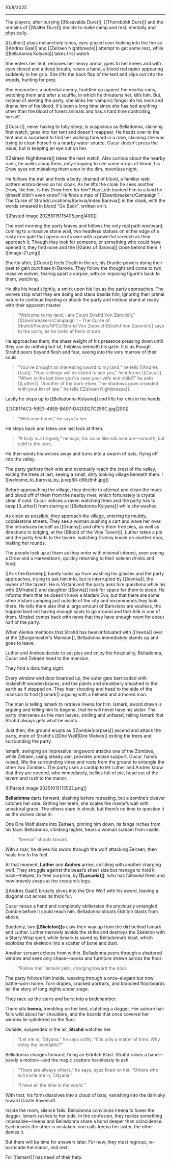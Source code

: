 10/8/2025

---

The players, after burying [[Rosavalda Durst]], [[Thornboldt Durst]] and the remains of [[Walter Durst]] decide to make camp and rest, mentally and physically.

[[Luther]] plays melancholy tunes, eyes glazed over looking into the fire as [[Andres Gaal]] and [[Zelraen Nightbreeze]] attempt to get some rest, while [[Belladonna Kolyana]] takes first watch. 

She enters her tent, removes her heavy armor, goes to her knees and with eyes closed and a deep breath, raises a hand, a blood red rapier appearing suddenly in her grip. She lifts the back flap of the tent and slips out into the woods, hunting for prey.

She encounters a potential enemy, huddled up against the nearby ruins, watching them and after a scuffle, in which he threatens her, kills him. But, instead of alerting the party, she sinks her vampiric fangs into his neck and drains him of his blood. It's been a long time since she has had anything other than the blood of forest animals and has a hard time controlling herself.

[[Cucur]], never having to fully sleep, is suspicious as Belladonna, claiming first watch, goes into her tent and doesn't reappear. He heads over to the tent and is surprised to find her walking forward in a robe, claiming she was trying to clean herself in a nearby water source. Cucur doesn't press the issue, but is keeping an eye out on her.

[[Zelraen Nightbreeze]] takes the next watch. Also curious about the nearby ruins, he walks along them, only stopping to see some drops of blood, his Drow eyes not mistaking them even in the dim, moonless night.

He follows the trail and finds a body, drained of blood, a familiar web pattern embroidered on his cloak. As he lifts the cloak he sees another Drow, like him. Is this Drow here for him? Has Loth tracked him to a land he himself didn't even know? He finds a map of [[Dawnbreakers/Campaign 1 - The Curse of Strahd/Locations/Barovia/index|Barovia]] in the cloak, with the words smeared in blood "Go Back", written on it.

![[Pasted image 20251015115405.png|400]]

The next morning the party leaves and follows the only real path westward, coming to a massive stone wall, two headless statues on either edge of a rusty iron gate that opens on its own with a powerful screech as they approach it. Though they look for someone, or something who could have opened it, they find none and the [[Gates of Barovia]] close behind them.
![[image-21.png]]

Shortly after, [[Cucur]] feels Death in the air, his Druidic powers doing their best to gain purchase in Barovia. They follow the thought and come to two massive wolves, tearing apart a corpse, with an imposing figure's back to them, watching.

He tilts his head slightly, a smirk upon his lips as the party approaches. The wolves stop what they are doing and stand beside him, ignoring their primal nature to continue feasting or attack the party and instead stand at ready with their apparent master.

>"Welcome to my land, I am Count Strahd Von Zarovich," [[Dawnbreakers/Campaign 1 - The Curse of Strahd/People/NPCs/Strahd Von Zarovich|Strahd Von Zarovich]] says to the party, as he looks at them in turn. 

He approaches them, the sheer weight of his presence pressing down until they can do nothing but sit, helpless beneath his gaze. It is as though Strahd peers beyond flesh and fear, seeing into the very marrow of their souls.

>"You've brought an interesting sword to my land," he tells [[Andres Gaal]].
"Your siblings will be elated to see you," he informs [[Cucur]].
"When is the last time you've seen your wife and child?" he asks [[Luther]].
"Another of the dark-elves. The shadows grow crowded with your kin of late." he tells [[Zelraen Nightbreeze]].

Lastly he steps up to [[Belladonna Kolyana]] and lifts her chin in his hands.

![[3C81FAC3-5BE3-46E8-BA97-D420D27C259C.jpg|200]]

>"Welcome home," he says to her.

He steps back and takes one last look at them. 

>“It truly is a tragedy,” he says, his voice like silk over ice—smooth, but cold to the core. 

He then sends his wolves away and turns into a swarm of bats, flying off into the valley.

The party gathers their wits and eventually reach the crest of the valley, exiting the trees at last, seeing a small, dirty looking village beneath them.
![[welcome_to_barovia_by_jurep88-d9bz6nh.jpg]]

Before approaching the village, they decide to attempt and clean the muck and blood off of them from the nearby river, which fortunately is crystal clear, if cold. Cucur notices a raven watching them and the party has to keep [[Luther]] from staring at [[Belladonna Kolyana]] while she washes.

As clean as possible, they approach the village, entering its muddy, cobblestone streets. They see a woman pushing a cart and wave her over. She introduces herself as [[Granny]] and offers them free pies, as well as directions to lodging, at the [[Blood of the Vine Tavern]]. Luther takes a pie and the party heads to the tavern, watching Granny knock on another door, making her rounds.

The people look up at them as they enter with minimal interest, even seeing a Drow and a Harvestborn, quickly returning to their solemn drinks and food.

[[Arik the Barkeep]] barely looks up from washing his glasses and the party approaches, trying to ask him info, but is interrupted by [[Alenka]], the owner of the tavern. He is Vistani and the party asks him questions while his wife [[Mirabel]] and daughter [[Sorvia]] look for space for them to sleep. He informs them that he doesn't know a Madam Eva, but that there are some other Vistani camping just outside of the city and recommends they look there. He tells them also that a large amount of Barovians are soulless, the trapped land not having enough souls to go around and that Arik is one of them. Mirabel comes back with news that they have enough room for about half of the party.

When Alenka mentions that Strahd has been infatuated with [[Ireena]] over at the [[Burgomaster's Mansion]], Belladonna immediately stands up and goes to leave.

Luther and Andres decide to eat pies and enjoy the hospitality, Belladonna, Cucur and Zelraen head to the mansion.

They find a disturbing sight.

Every window and door boarded up, the outer gate barricaded with makeshift wooden braces, and the plants and shrubbery smashed to the earth as if stepped on. They hear shouting and head to the side of the mansion to find [[Ismark]] arguing with a helmed and armored man.

The man is telling Ismark to retrieve Ireena for him. Ismark, sword drawn is arguing and telling him to begone, that he will never have his sister. The party intervenes as the man leaves, smiling and unfazed, telling Ismark that Strahd always gets what he wants.

Just then, the ground erupts as [[Zombie|corpses]] ascend and attack the party, more of Strahd's [[Dire Wolf|Dire Wolves]] exiting the trees and surrounding the party.

Ismark, swinging an impressive longsword attacks one of the Zombies, while Zelraen, using steady aim, provides precise support. Cucur, hands raised, lifts the surrounding vines and roots from the ground to entangle the other two Zombies. The party uses a cantrip to let Luther and Andres know that they are needed, who immediately, bellies full of pie, head out of the tavern and rush to the manor.

![[Pasted image 20251015115522.png]]

**Belladonna** darts forward, slashing before retreating, but a zombie’s cleaver catches her side. Gritting her teeth, she scales the manor’s wall with unnatural grace. The others stare in shock, but there’s no time to question it as the wolves close in.

One Dire Wolf slams into Zelraen, pinning him down, its fangs inches from his face. Belladonna, climbing higher, hears a woman scream from inside.

>“Ireena!” shouts Ismark. 

With a roar, he drives his sword through the wolf attacking Zelraen, then hauls him to his feet.

At that moment, **Luther** and **Andres** arrive, colliding with another charging wolf. They struggle against the beast’s sheer size but manage to hold it back—helped, to their surprise, by **[[Lancelot]]**, who has followed them and now bravely snaps at the creature’s legs.

[[Andres Gaal]] brutally slices into the Dire Wolf with his sword, leaving a diagonal cut across its thick fur.

Cucur raises a hand and completely obliterates the previously entangled Zombie before it could reach him. Belladonna shoots Eldritch blasts from above. 

Suddenly, two **[[Skeleton]]s** claw their way up from the dirt behind Ismark and Luther. Luther narrowly avoids the strike and destroys the Skeleton with a Starry Wisp spell, while Ismark is saved by Belladonna’s blast, which explodes the skeleton into a scatter of bone and dust.

Another scream echoes from within. Belladonna peers through a shattered window and sees only chaos—books and furniture strewn across the floor.

>“Follow me!” Ismark yells, charging toward the door. 

The party follows him inside, weaving through a once-elegant but now battle-worn home. Torn drapes, cracked portraits, and bloodied floorboards tell the story of long nights under siege.

They race up the stairs and burst into a bedchamber.

There sits **Ireena**, trembling on her bed, clutching a dagger. Her auburn hair falls wild about her shoulders, and the boards that once covered her window lie splintered on the floor.

Outside, suspended in the air, **Strahd** watches her.

> “Let me in, Tatyana,” he says softly. “It is only a matter of time. Why delay the inevitable?”

Belladonna charges forward, firing an Eldritch Blast. Strahd raises a hand—barely a motion—and the magic scatters harmlessly to ash.

> “There are always others,” he says, eyes fixed on her. “Others who will invite me in, Tatyana.”

> “I have all the time in the world.”

With that, his form dissolves into a cloud of bats, vanishing into the dark sky toward Castle Ravenloft.

Inside the room, silence falls. Belladonna convinces Ireena to lower the dagger. Ismark rushes to her side. In the confusion, they realize something impossible—Ireena and Belladonna share a bond deeper than coincidence. Each insists the other is mistaken: one calls Ireena her sister, the other denies it.

But there will be time for answers later. For now, they must regroup, re-barricade the manor, and rest.

For [[Ismark]] has need of their help.





